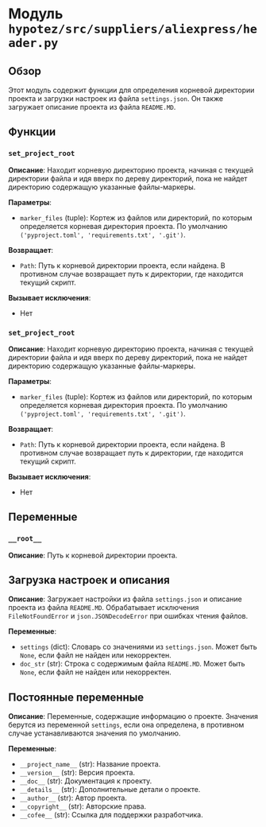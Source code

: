# Модуль `hypotez/src/suppliers/aliexpress/header.py`

## Обзор

Этот модуль содержит функции для определения корневой директории проекта и загрузки настроек из файла `settings.json`. Он также загружает описание проекта из файла `README.MD`.

## Функции

### `set_project_root`

**Описание**: Находит корневую директорию проекта, начиная с текущей директории файла и идя вверх по дереву директорий, пока не найдет директорию содержащую указанные файлы-маркеры.

**Параметры**:

- `marker_files` (tuple): Кортеж из файлов или директорий, по которым определяется корневая директория проекта. По умолчанию `('pyproject.toml', 'requirements.txt', '.git')`.

**Возвращает**:

- `Path`: Путь к корневой директории проекта, если найдена. В противном случае возвращает путь к директории, где находится текущий скрипт.

**Вызывает исключения**:

- Нет


### `set_project_root`

**Описание**: Находит корневую директорию проекта, начиная с текущей директории файла и идя вверх по дереву директорий, пока не найдет директорию содержащую указанные файлы-маркеры.

**Параметры**:

- `marker_files` (tuple): Кортеж из файлов или директорий, по которым определяется корневая директория проекта. По умолчанию `('pyproject.toml', 'requirements.txt', '.git')`.

**Возвращает**:

- `Path`: Путь к корневой директории проекта, если найдена. В противном случае возвращает путь к директории, где находится текущий скрипт.

**Вызывает исключения**:

- Нет


## Переменные

### `__root__`

**Описание**: Путь к корневой директории проекта.


## Загрузка настроек и описания

**Описание**: Загружает настройки из файла `settings.json` и описание проекта из файла `README.MD`. Обрабатывает исключения `FileNotFoundError` и `json.JSONDecodeError` при ошибках чтения файлов.

**Переменные**:

- `settings` (dict): Словарь со значениями из `settings.json`. Может быть `None`, если файл не найден или некорректен.
- `doc_str` (str): Строка с содержимым файла `README.MD`. Может быть `None`, если файл не найден или некорректен.


## Постоянные переменные

**Описание**: Переменные, содержащие информацию о проекте. Значения берутся из переменной `settings`, если она определена, в противном случае устанавливаются значения по умолчанию.

**Переменные**:

- `__project_name__` (str): Название проекта.
- `__version__` (str): Версия проекта.
- `__doc__` (str): Документация к проекту.
- `__details__` (str): Дополнительные детали о проекте.
- `__author__` (str): Автор проекта.
- `__copyright__` (str): Авторские права.
- `__cofee__` (str): Ссылка для поддержки разработчика.